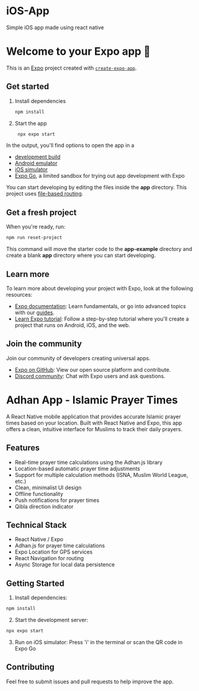 # iOS-App
Simple iOS app made using react native

# Welcome to your Expo app 👋

This is an [Expo](https://expo.dev) project created with [`create-expo-app`](https://www.npmjs.com/package/create-expo-app).

## Get started

1. Install dependencies

   ```bash
   npm install
   ```

2. Start the app

   ```bash
    npx expo start
   ```

In the output, you'll find options to open the app in a

- [development build](https://docs.expo.dev/develop/development-builds/introduction/)
- [Android emulator](https://docs.expo.dev/workflow/android-studio-emulator/)
- [iOS simulator](https://docs.expo.dev/workflow/ios-simulator/)
- [Expo Go](https://expo.dev/go), a limited sandbox for trying out app development with Expo

You can start developing by editing the files inside the **app** directory. This project uses [file-based routing](https://docs.expo.dev/router/introduction).

## Get a fresh project

When you're ready, run:

```bash
npm run reset-project
```

This command will move the starter code to the **app-example** directory and create a blank **app** directory where you can start developing.

## Learn more

To learn more about developing your project with Expo, look at the following resources:

- [Expo documentation](https://docs.expo.dev/): Learn fundamentals, or go into advanced topics with our [guides](https://docs.expo.dev/guides).
- [Learn Expo tutorial](https://docs.expo.dev/tutorial/introduction/): Follow a step-by-step tutorial where you'll create a project that runs on Android, iOS, and the web.

## Join the community

Join our community of developers creating universal apps.

- [Expo on GitHub](https://github.com/expo/expo): View our open source platform and contribute.
- [Discord community](https://chat.expo.dev): Chat with Expo users and ask questions.

# Adhan App - Islamic Prayer Times

A React Native mobile application that provides accurate Islamic prayer times based on your location. Built with React Native and Expo, this app offers a clean, intuitive interface for Muslims to track their daily prayers.

## Features

- Real-time prayer time calculations using the Adhan.js library
- Location-based automatic prayer time adjustments
- Support for multiple calculation methods (ISNA, Muslim World League, etc.)
- Clean, minimalist UI design
- Offline functionality
- Push notifications for prayer times
- Qibla direction indicator

## Technical Stack

- React Native / Expo
- Adhan.js for prayer time calculations
- Expo Location for GPS services
- React Navigation for routing
- Async Storage for local data persistence

## Getting Started

1. Install dependencies:
```bash
npm install
```

2. Start the development server:
```bash
npx expo start
```

3. Run on iOS simulator:
Press 'i' in the terminal or scan the QR code in Expo Go

## Contributing

Feel free to submit issues and pull requests to help improve the app.
